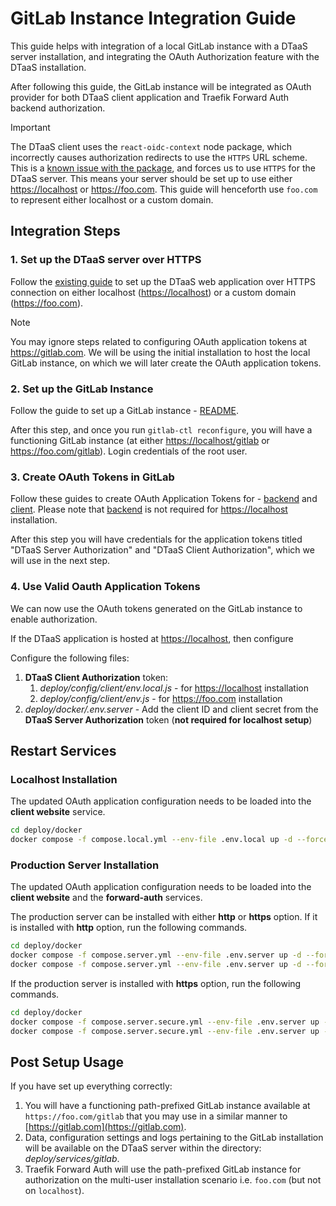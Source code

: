 # GitLab Instance Integration Guide

This guide helps with integration of a local GitLab instance with
a DTaaS server installation, and integrating the OAuth Authorization feature
with the DTaaS installation.

After following this guide, the GitLab instance will be integrated
as OAuth provider for both DTaaS client application and
Traefik Forward Auth backend authorization.

> [!IMPORTANT]
> The DTaaS client uses the `react-oidc-context` node package,
> which incorrectly causes authorization redirects to use the `HTTPS` URL
> scheme. This is a
> [known issue with the package](https://github.com/authts/react-oidc-context/issues/1288),
> and forces us to use `HTTPS` for the DTaaS server. This means your server
> should be set up to use either <https://localhost> or <https://foo.com>. This
> guide will henceforth use `foo.com` to represent either localhost or a custom
> domain.

## Integration Steps

### 1. Set up the DTaaS server over HTTPS

Follow the [existing guide](../../docker/README.md)
to set up the DTaaS web application over HTTPS connection on either
localhost (<https://localhost>) or a custom domain (<https://foo.com>).

> [!NOTE]
> You may ignore steps related to configuring OAuth application tokens
> at <https://gitlab.com>. We will be using the initial installation to host
> the local GitLab instance, on which we will later create the OAuth
> application tokens.

### 2. Set up the GitLab Instance

Follow the guide to set up a GitLab instance -
[README](./README.md).

After this step, and once you run `gitlab-ctl reconfigure`, you will have a
functioning GitLab instance (at either <https://localhost/gitlab>
or <https://foo.com/gitlab>).
Login credentials of the root user.

### 3. Create OAuth Tokens in GitLab

Follow these guides to create OAuth Application Tokens for -
[backend](../../../docs/admin/servers/auth.md) and
[client](../../../docs/admin/client/auth.md). Please note that
[backend](../../../docs/admin/servers/auth.md) is not required
for <https://localhost> installation.

After this step you will have credentials for the application tokens titled
"DTaaS Server Authorization" and "DTaaS Client Authorization", which we will use
in the next step.

### 4. Use Valid Oauth Application Tokens

We can now use the OAuth tokens generated on the GitLab instance to enable
authorization.

If the DTaaS application is hosted at <https://localhost>, then configure

Configure the following files:

1. **DTaaS Client Authorization** token:
   1. _deploy/config/client/env.local.js_ - for <https://localhost>
      installation
   1. _deploy/config/client/env.js_ -  for <https://foo.com>
      installation
1. _deploy/docker/.env.server_ - Add the client ID and client secret from the
   **DTaaS Server Authorization** token (**not required for localhost setup**)

## Restart Services

### Localhost Installation

The updated OAuth application configuration needs to be loaded into
the **client website** service.

```sh
cd deploy/docker
docker compose -f compose.local.yml --env-file .env.local up -d --force-recreate client
```

### Production Server Installation

The updated OAuth application configuration needs to be loaded into
the **client website** and the **forward-auth** services.

The production server can be installed with either **http**
or **https** option.
If it is installed with **http** option, run the following commands.

```sh
cd deploy/docker
docker compose -f compose.server.yml --env-file .env.server up -d --force-recreate client
docker compose -f compose.server.yml --env-file .env.server up -d --force-recreate traefik-forward-auth
```

If the production server is installed with **https** option,
run the following commands.

```sh
cd deploy/docker
docker compose -f compose.server.secure.yml --env-file .env.server up -d --force-recreate client
docker compose -f compose.server.secure.yml --env-file .env.server up -d --force-recreate traefik-forward-auth
```

## Post Setup Usage

If you have set up everything correctly:

1. You will have a functioning path-prefixed GitLab instance available at
   `https://foo.com/gitlab` that you may use in a similar manner to
   [https://gitlab.com](https://gitlab.com).
1. Data, configuration settings and logs pertaining to the GitLab installation
   will be available on the DTaaS server within the directory:
   _deploy/services/gitlab_.
1. Traefik Forward Auth will use the path-prefixed GitLab instance for
   authorization on the multi-user installation scenario i.e.
   `foo.com` (but not on `localhost`).
